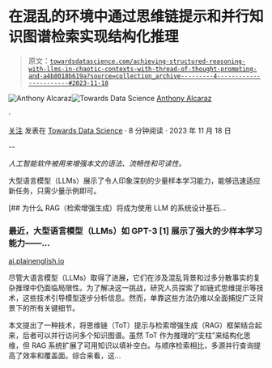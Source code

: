 # 在混乱的环境中通过思维链提示和并行知识图谱检索实现结构化推理

> 原文：[`towardsdatascience.com/achieving-structured-reasoning-with-llms-in-chaotic-contexts-with-thread-of-thought-prompting-and-a4b8018b619a?source=collection_archive---------4-----------------------#2023-11-18`](https://towardsdatascience.com/achieving-structured-reasoning-with-llms-in-chaotic-contexts-with-thread-of-thought-prompting-and-a4b8018b619a?source=collection_archive---------4-----------------------#2023-11-18)

[](https://medium.com/@alcarazanthony1?source=post_page-----a4b8018b619a--------------------------------)![Anthony Alcaraz](https://medium.com/@alcarazanthony1?source=post_page-----a4b8018b619a--------------------------------)[](https://towardsdatascience.com/?source=post_page-----a4b8018b619a--------------------------------)![Towards Data Science](https://towardsdatascience.com/?source=post_page-----a4b8018b619a--------------------------------) [Anthony Alcaraz](https://medium.com/@alcarazanthony1?source=post_page-----a4b8018b619a--------------------------------)

·

[关注](https://medium.com/m/signin?actionUrl=https%3A%2F%2Fmedium.com%2F_%2Fsubscribe%2Fuser%2F30bc9ffd2f4b&operation=register&redirect=https%3A%2F%2Ftowardsdatascience.com%2Fachieving-structured-reasoning-with-llms-in-chaotic-contexts-with-thread-of-thought-prompting-and-a4b8018b619a&user=Anthony+Alcaraz&userId=30bc9ffd2f4b&source=post_page-30bc9ffd2f4b----a4b8018b619a---------------------post_header-----------) 发表在 [Towards Data Science](https://towardsdatascience.com/?source=post_page-----a4b8018b619a--------------------------------) · 8 分钟阅读 · 2023 年 11 月 18 日[](https://medium.com/m/signin?actionUrl=https%3A%2F%2Fmedium.com%2F_%2Fvote%2Ftowards-data-science%2Fa4b8018b619a&operation=register&redirect=https%3A%2F%2Ftowardsdatascience.com%2Fachieving-structured-reasoning-with-llms-in-chaotic-contexts-with-thread-of-thought-prompting-and-a4b8018b619a&user=Anthony+Alcaraz&userId=30bc9ffd2f4b&source=-----a4b8018b619a---------------------clap_footer-----------)

--

[](https://medium.com/m/signin?actionUrl=https%3A%2F%2Fmedium.com%2F_%2Fbookmark%2Fp%2Fa4b8018b619a&operation=register&redirect=https%3A%2F%2Ftowardsdatascience.com%2Fachieving-structured-reasoning-with-llms-in-chaotic-contexts-with-thread-of-thought-prompting-and-a4b8018b619a&source=-----a4b8018b619a---------------------bookmark_footer-----------)

*人工智能软件被用来增强本文的语法、流畅性和可读性。*

大型语言模型（LLMs）展示了令人印象深刻的少量样本学习能力，能够迅速适应新任务，只需少量示例即可。

[](https://ai.plainenglish.io/why-rag-retrieval-augmented-generation-will-become-a-cornerstone-of-system-design-using-llm-719657fbfebe?source=post_page-----a4b8018b619a--------------------------------) [## 为什么 RAG（检索增强生成）将成为使用 LLM 的系统设计基石…

### 最近，大型语言模型（LLMs）如 GPT-3 [1] 展示了强大的少样本学习能力——…

[ai.plainenglish.io](https://ai.plainenglish.io/why-rag-retrieval-augmented-generation-will-become-a-cornerstone-of-system-design-using-llm-719657fbfebe?source=post_page-----a4b8018b619a--------------------------------)

尽管大语言模型（LLMs）取得了进展，它们在涉及混乱背景和过多分散事实的复杂推理中仍面临局限性。为了解决这一挑战，研究人员探索了如链式思维提示等技术，这些技术引导模型逐步分析信息。然而，单靠这些方法仍难以全面捕捉广泛背景下的所有关键细节。

本文提出了一种技术，将思维链（ToT）提示与检索增强生成（RAG）框架结合起来，后者可以并行访问多个知识图谱。虽然 ToT 作为推理的“支柱”来结构化思维，但 RAG 系统扩展了可用知识以填补空白。与顺序检索相比，多源并行查询提高了效率和覆盖面。综合来看，这…
